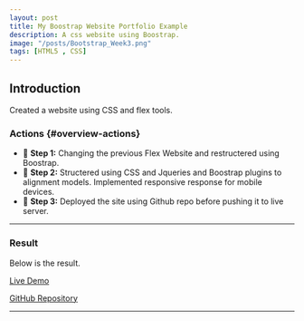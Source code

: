 ```yaml
---
layout: post
title: My Boostrap Website Portfolio Example
description: A css website using Boostrap.
image: "/posts/Bootstrap_Week3.png"
tags: [HTML5 , CSS]
---
```


## Introduction

Created a website using CSS and flex tools.

### Actions  {#overview-actions}
- 🔹 **Step 1:** Changing the previous Flex Website and restructered using Boostrap. 
- 🔹 **Step 2:** Structered using CSS and Jqueries and Boostrap plugins to alignment models. Implemented responsive response for mobile devices.
- 🔹 **Step 3:** Deployed the site using Github repo before pushing it to live server.

---

### Result

Below is the result.

[Live Demo](https://darrensmith10.github.io/DarrenSmithBootStrapPortfolio/)

[GitHub Repository](https://github.com/DarrenSmith10/DarrenSmithBootStrapPortfolio)

---